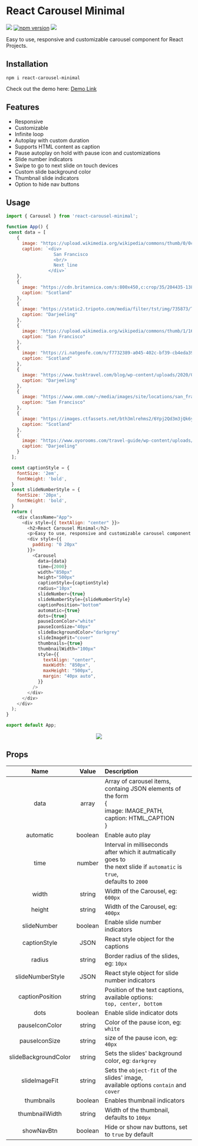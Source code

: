 # React Carousel Minimal
<p>
 <a href="https://www.travis-ci.com/sahilsaha7773/react-carousel-minimal"><img src="https://travis-ci.com/sahilsaha7773/react-carousel-minimal.svg?branch=master"/></a>
  <a href="https://badge.fury.io/js/react-carousel-minimal"><img src="https://badge.fury.io/js/react-carousel-minimal.svg" alt="npm version" /></a>
 <img src="https://img.shields.io/npm/dw/react-carousel-minimal"/>
</p>
Easy to use, responsive and customizable carousel component for React Projects.

## Installation
`npm i react-carousel-minimal`

Check out the demo here: 
[Demo Link](https://lcavuoti.github.io/react-carousel-minimal/)

## Features
  - Responsive
  - Customizable
  - Infinite loop
  - Autoplay with custom duration
  - Supports HTML content as caption
  - Pause autoplay on hold with pause icon and customizations
  - Slide number indicators
  - Swipe to go to next slide on touch devices
  - Custom slide background color
  - Thumbnail slide indicators
  - Option to hide nav buttons

## Usage

```js
import { Carousel } from 'react-carousel-minimal';

function App() {
 const data = [
    {
      image: "https://upload.wikimedia.org/wikipedia/commons/thumb/0/0c/GoldenGateBridge-001.jpg/1200px-GoldenGateBridge-001.jpg",
      caption: `<div>
                  San Francisco
                  <br/>
                  Next line
                </div>`
    },
    {
      image: "https://cdn.britannica.com/s:800x450,c:crop/35/204435-138-2F2B745A/Time-lapse-hyper-lapse-Isle-Skye-Scotland.jpg",
      caption: "Scotland"
    },
    {
      image: "https://static2.tripoto.com/media/filter/tst/img/735873/TripDocument/1537686560_1537686557954.jpg",
      caption: "Darjeeling"
    },
    {
      image: "https://upload.wikimedia.org/wikipedia/commons/thumb/1/16/Palace_of_Fine_Arts_%2816794p%29.jpg/1200px-Palace_of_Fine_Arts_%2816794p%29.jpg",
      caption: "San Francisco"
    },
    {
      image: "https://i.natgeofe.com/n/f7732389-a045-402c-bf39-cb4eda39e786/scotland_travel_4x3.jpg",
      caption: "Scotland"
    },
    {
      image: "https://www.tusktravel.com/blog/wp-content/uploads/2020/07/Best-Time-to-Visit-Darjeeling-for-Honeymoon.jpg",
      caption: "Darjeeling"
    },
    {
      image: "https://www.omm.com/~/media/images/site/locations/san_francisco_780x520px.ashx",
      caption: "San Francisco"
    },
    {
      image: "https://images.ctfassets.net/bth3mlrehms2/6Ypj2Qd3m3jQk6ygmpsNAM/61d2f8cb9f939beed918971b9bc59bcd/Scotland.jpg?w=750&h=422&fl=progressive&q=50&fm=jpg",
      caption: "Scotland"
    },
    {
      image: "https://www.oyorooms.com/travel-guide/wp-content/uploads/2019/02/summer-7.jpg",
      caption: "Darjeeling"
    }
  ];

  const captionStyle = {
    fontSize: '2em',
    fontWeight: 'bold',
  }
  const slideNumberStyle = {
    fontSize: '20px',
    fontWeight: 'bold',
  }
  return (
    <div className="App">
      <div style={{ textAlign: "center" }}>
        <h2>React Carousel Minimal</h2>
        <p>Easy to use, responsive and customizable carousel component for React Projects.</p>
        <div style={{
          padding: "0 20px"
        }}>
          <Carousel
            data={data}
            time={2000}
            width="850px"
            height="500px"
            captionStyle={captionStyle}
            radius="10px"
            slideNumber={true}
            slideNumberStyle={slideNumberStyle}
            captionPosition="bottom"
            automatic={true}
            dots={true}
            pauseIconColor="white"
            pauseIconSize="40px"
            slideBackgroundColor="darkgrey"
            slideImageFit="cover"
            thumbnails={true}
            thumbnailWidth="100px"
            style={{
              textAlign: "center",
              maxWidth: "850px",
              maxHeight: "500px",
              margin: "40px auto",
            }}
          />
        </div>
      </div>
    </div>
  );
}

export default App;

```
<div align="center">
  <img src="https://user-images.githubusercontent.com/35343652/128626830-f2920f94-8ca0-4f10-badc-5ba6bbae5a72.png"/>
</div>


## Props
|     Name       |           Value            |    Description |
|:--------------:|:--------------------------:|:---------------|
|   data         |           array            | Array of carousel items, <br/> containg JSON elements of the form <br/>{<br/>  image: IMAGE_PATH,<br/> caption: HTML_CAPTION<br/> }|
|   automatic    |           boolean          | Enable auto play |
|   time         |           number           | Interval in milliseconds <br/> after which it autmatically goes to <br/> the next slide if `automatic` is `true`,<br/> defaults to `2000`|
| width          |           string           | Width of the Carousel, eg: `600px` |
| height          |           string           | Width of the Carousel, eg: `400px` |
| slideNumber    |       boolean              | Enable slide number indicators    |
| captionStyle   |       JSON                  | React style object for the captions |
| radius         |      string                | Border radius of the slides, eg: `10px` |
| slideNumberStyle |    JSON                 | React style object for slide number indicators |
| captionPosition |     string               | Position of the text captions, available options:<br/> `top, center, bottom`|
| dots            | boolean                  | Enable slide indicator dots |
| pauseIconColor  | string                   | Color of the pause icon, eg: `white`|
| pauseIconSize   | string                   | size of the pause icon, eg: `40px`|
| slideBackgroundColor | string              | Sets the slides' background color, eg: `darkgrey`|
| slideImageFit        | string              | Sets the `object-fit` of the slides' image,<br/>available options `contain` and `cover`|
| thumbnails          | boolean              | Enables thumbnail indicators |
| thumbnailWidth      | string               | Width of the thumbnail, defaults to `100px`|
| showNavBtn          | boolean              | Hide or show nav buttons, set to `true` by default |
 
